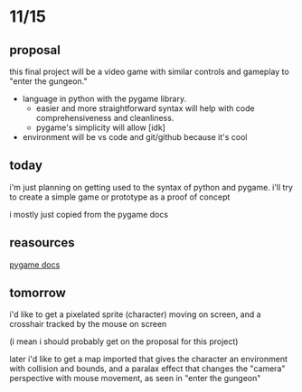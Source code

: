 # 11/15

## proposal
this final project will be a video game with similar controls and gameplay to "enter the gungeon."  

- language in python with the pygame library. 
    - easier and more straightforward syntax will help with code comprehensiveness and cleanliness.
    - pygame's simplicity will allow [idk]
- environment will be vs code and git/github because it's cool

## today
i'm just planning on getting used to the syntax of python and pygame. i'll try to create a simple game or prototype as a proof of concept

i mostly just copied from the pygame docs

## reasources
[pygame docs](https://www.pygame.org/docs/)

## tomorrow
i'd like to get a pixelated sprite (character) moving on screen, and a crosshair tracked by the mouse on screen

(i mean i should probably get on the proposal for this project)

later i'd like to get a map imported that gives the character an environment with collision and bounds, and a paralax effect that changes the "camera" perspective with mouse movement, as seen in "enter the gungeon"